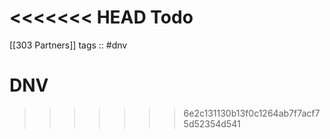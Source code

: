 <<<<<<< HEAD
Todo
=======
[[303 Partners]]
tags :: #dnv

# DNV

>>>>>>> 6e2c131130b13f0c1264ab7f7acf75d52354d541
